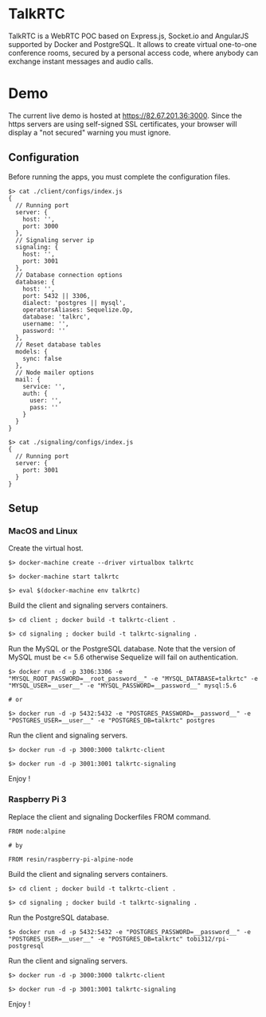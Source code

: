 # TalkRTC

TalkRTC is a WebRTC POC based on Express.js, Socket.io and AngularJS supported by Docker and PostgreSQL.
It allows to create virtual one-to-one conference rooms, secured by a personal access code, where anybody can exchange instant messages and audio calls.

# Demo

The current live demo is hosted at https://82.67.201.36:3000.
Since the https servers are using self-signed SSL certificates, your browser will display a "not secured" warning you must ignore.

## Configuration

Before running the apps, you must complete the configuration files.

```
$> cat ./client/configs/index.js
{
  // Running port
  server: {
    host: '',
    port: 3000
  },
  // Signaling server ip
  signaling: {
    host: '',
    port: 3001
  },
  // Database connection options
  database: {
    host: '',
    port: 5432 || 3306,
    dialect: 'postgres || mysql',
    operatorsAliases: Sequelize.Op,
    database: 'talkrc',
    username: '',
    password: ''
  },
  // Reset database tables
  models: {
    sync: false
  },
  // Node mailer options
  mail: {
    service: '',
    auth: {
      user: '',
      pass: ''
    }
  }
}

$> cat ./signaling/configs/index.js
{
  // Running port
  server: {
    port: 3001
  }
}
```

## Setup

### MacOS and Linux

Create the virtual host.

```
$> docker-machine create --driver virtualbox talkrtc

$> docker-machine start talkrtc

$> eval $(docker-machine env talkrtc)
```

Build the client and signaling servers containers.

```
$> cd client ; docker build -t talkrtc-client .

$> cd signaling ; docker build -t talkrtc-signaling .
```

Run the MySQL or the PostgreSQL database. Note that the version of MySQL must be <= 5.6 otherwise Sequelize will fail on authentication.

```
$> docker run -d -p 3306:3306 -e "MYSQL_ROOT_PASSWORD=__root_password__" -e "MYSQL_DATABASE=talkrtc" -e "MYSQL_USER=__user__" -e "MYSQL_PASSWORD=__password__" mysql:5.6

# or

$> docker run -d -p 5432:5432 -e "POSTGRES_PASSWORD=__password__" -e "POSTGRES_USER=__user__" -e "POSTGRES_DB=talkrtc" postgres
```

Run the client and signaling servers.

```
$> docker run -d -p 3000:3000 talkrtc-client

$> docker run -d -p 3001:3001 talkrtc-signaling
```

Enjoy !

### Raspberry Pi 3

Replace the client and signaling Dockerfiles FROM command.

```
FROM node:alpine

# by

FROM resin/raspberry-pi-alpine-node
```

Build the client and signaling servers containers.

```
$> cd client ; docker build -t talkrtc-client .

$> cd signaling ; docker build -t talkrtc-signaling .
```

Run the PostgreSQL database.

```
$> docker run -d -p 5432:5432 -e "POSTGRES_PASSWORD=__password__" -e "POSTGRES_USER=__user__" -e "POSTGRES_DB=talkrtc" tobi312/rpi-postgresql
```

Run the client and signaling servers.

```
$> docker run -d -p 3000:3000 talkrtc-client

$> docker run -d -p 3001:3001 talkrtc-signaling
```

Enjoy !
